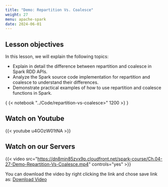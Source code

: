 ```yaml
---
title: "Demo: Repartition Vs. Coalesce"
weight: 27
menu: apache-spark
date: 2024-06-01
---
```


## Lesson objectives

In this lesson, we will explain the following topics:
- Explain in detail the difference between repartition and coalesce in Spark RDD APIs.
- Analyze the Spark source code implementation for repartition and coalesce to understand their differences.
- Demonstrate practical examples of how to use repartition and coalesce functions in Spark.

 <!-- <iframe
       src="./Code/repartition-vs-coalesce>"
       width="90%"
       height="1000px"
       style="border:none;">
 </iframe> -->
{ {< notebook "../Code/repartition-vs-coalesce>" 1200 >} }

## Watch on Youtube

{{< youtube u4GOzW01tNA >}}

## Watch on our Servers

{{< video src="https://dn8min85zvx9p.cloudfront.net/spark-course/Ch.04-27-Demo-Repartition-Vs-Coalesce.mp4" controls="yes" >}}

You can download the video by right clicking the link and chose save link as: [Download Video](https://dn8min85zvx9p.cloudfront.net/spark-course/Ch.04-27-Demo-Repartition-Vs-Coalesce.mp4)
